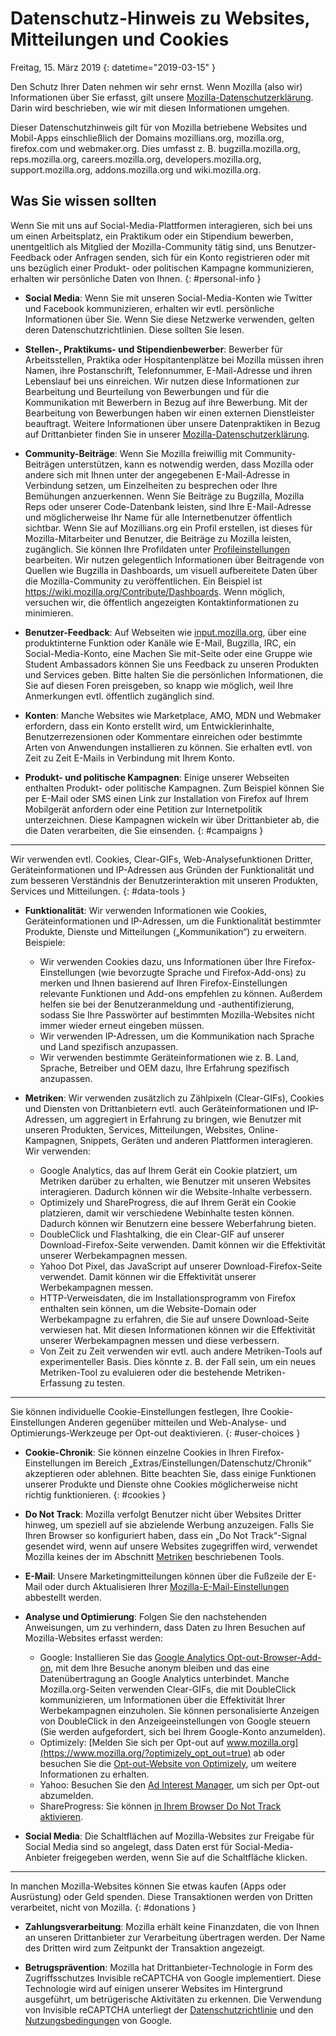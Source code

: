 # Datenschutz-Hinweis zu Websites, Mitteilungen und Cookies

Freitag, 15\. März 2019
{: datetime="2019-03-15" }

Den Schutz Ihrer Daten nehmen wir sehr ernst. Wenn Mozilla (also wir) Informationen über Sie erfasst, gilt unsere [Mozilla-Datenschutzerklärung](https://www.mozilla.org/privacy/). Darin wird beschrieben, wie wir mit diesen Informationen umgehen.

Dieser Datenschutzhinweis gilt für von Mozilla betriebene Websites und Mobil-Apps einschließlich der Domains mozillians.org, mozilla.org, firefox.com und webmaker.org. Dies umfasst z. B. bugzilla.mozilla.org, reps.mozilla.org, careers.mozilla.org, developers.mozilla.org, support.mozilla.org, addons.mozilla.org und wiki.mozilla.org.

## Was Sie wissen sollten

Wenn Sie mit uns auf Social-Media-Plattformen interagieren, sich bei uns um einen Arbeitsplatz, ein Praktikum oder ein Stipendium bewerben, unentgeltlich als Mitglied der Mozilla-Community tätig sind, uns Benutzer-Feedback oder Anfragen senden, sich für ein Konto registrieren oder mit uns bezüglich einer Produkt- oder politischen Kampagne kommunizieren, erhalten wir persönliche Daten von Ihnen. 
{: #personal-info }

* **Social Media**: Wenn Sie mit unseren Social-Media-Konten wie Twitter und Facebook kommunizieren, erhalten wir evtl. persönliche Informationen über Sie. Wenn Sie diese Netzwerke verwenden, gelten deren Datenschutzrichtlinien. Diese sollten Sie lesen.

* **Stellen-, Praktikums- und Stipendienbewerber**: Bewerber für Arbeitsstellen, Praktika oder Hospitantenplätze bei Mozilla müssen ihren Namen, ihre Postanschrift, Telefonnummer, E-Mail-Adresse und ihren Lebenslauf bei uns einreichen. Wir nutzen diese Informationen zur Bearbeitung und Beurteilung von Bewerbungen und für die Kommunikation mit Bewerbern in Bezug auf ihre Bewerbung. Mit der Bearbeitung von Bewerbungen haben wir einen externen Dienstleister beauftragt. Weitere Informationen über unsere Datenpraktiken in Bezug auf Drittanbieter finden Sie in unserer [Mozilla-Datenschutzerklärung](https://www.mozilla.org/privacy/).

* **Community-Beiträge**: Wenn Sie Mozilla freiwillig mit Community-Beiträgen unterstützen, kann es notwendig werden, dass Mozilla oder andere sich mit Ihnen unter der angegebenen E-Mail-Adresse in Verbindung setzen, um Einzelheiten zu besprechen oder Ihre Bemühungen anzuerkennen. Wenn Sie Beiträge zu Bugzilla, Mozilla Reps oder unserer Code-Datenbank leisten, sind Ihre E-Mail-Adresse und möglicherweise Ihr Name für alle Internetbenutzer öffentlich sichtbar. Wenn Sie auf Mozillians.org ein Profil erstellen, ist dieses für Mozilla-Mitarbeiter und Benutzer, die Beiträge zu Mozilla leisten, zugänglich. Sie können Ihre Profildaten unter [Profileinstellungen](https://mozillians.org/user/edit) bearbeiten. Wir nutzen gelegentlich Informationen über Beitragende von Quellen wie Bugzilla in Dashboards, um visuell aufbereitete Daten über die Mozilla-Community zu veröffentlichen. Ein Beispiel ist <https://wiki.mozilla.org/Contribute/Dashboards>. Wenn möglich, versuchen wir, die öffentlich angezeigten Kontaktinformationen zu minimieren.

* **Benutzer-Feedback**: Auf Webseiten wie [input.mozilla.org](https://input.mozilla.org/), über eine produktinterne Funktion oder Kanäle wie E-Mail, Bugzilla, IRC, ein Social-Media-Konto, eine Machen Sie mit-Seite oder eine Gruppe wie Student Ambassadors können Sie uns Feedback zu unseren Produkten und Services geben. Bitte halten Sie die persönlichen Informationen, die Sie auf diesen Foren preisgeben, so knapp wie möglich, weil Ihre Anmerkungen evtl. öffentlich zugänglich sind.

* **Konten**: Manche Websites wie Marketplace, AMO, MDN und Webmaker erfordern, dass ein Konto erstellt wird, um Entwicklerinhalte, Benutzerrezensionen oder Kommentare einreichen oder bestimmte Arten von Anwendungen installieren zu können. Sie erhalten evtl. von Zeit zu Zeit E-Mails in Verbindung mit Ihrem Konto. 

* **Produkt- und politische Kampagnen**: Einige unserer Webseiten enthalten Produkt- oder politische Kampagnen. Zum Beispiel können Sie per E-Mail oder SMS einen Link zur Installation von Firefox auf Ihrem Mobilgerät anfordern oder eine Petition zur Internetpolitik unterzeichnen. Diese Kampagnen wickeln wir über Drittanbieter ab, die die Daten verarbeiten, die Sie einsenden.
{: #campaigns }

---------------------------------------

Wir verwenden evtl. Cookies, Clear-GIFs, Web-Analysefunktionen Dritter, Geräteinformationen und IP-Adressen aus Gründen der Funktionalität und zum besseren Verständnis der Benutzerinteraktion mit unseren Produkten, Services und Mitteilungen.
{: #data-tools }

* **Funktionalität**: Wir verwenden Informationen wie Cookies, Geräteinformationen und IP-Adressen, um die Funktionalität bestimmter Produkte, Dienste und Mitteilungen („Kommunikation“) zu erweitern. Beispiele:
    * Wir verwenden Cookies dazu, uns Informationen über Ihre Firefox-Einstellungen (wie bevorzugte Sprache und Firefox-Add-ons) zu merken und Ihnen basierend auf Ihren Firefox-Einstellungen relevante Funktionen und Add-ons empfehlen zu können. Außerdem helfen sie bei der Benutzeranmeldung und -authentifizierung, sodass Sie Ihre Passwörter auf bestimmten Mozilla-Websites nicht immer wieder erneut eingeben müssen.
    * Wir verwenden IP-Adressen, um die Kommunikation nach Sprache und Land spezifisch anzupassen.
    * Wir verwenden bestimmte Geräteinformationen wie z. B. Land, Sprache, Betreiber und OEM dazu, Ihre Erfahrung spezifisch anzupassen.

* **Metriken**: Wir verwenden zusätzlich zu Zählpixeln (Clear-GIFs), Cookies und Diensten von Drittanbietern evtl. auch Geräteinformationen und IP-Adressen, um aggregiert in Erfahrung zu bringen, wie Benutzer mit unseren Produkten, Services, Mitteilungen, Websites, Online-Kampagnen, Snippets, Geräten und anderen Plattformen interagieren. Wir verwenden:
    * Google Analytics, das auf Ihrem Gerät ein Cookie platziert, um Metriken darüber zu erhalten, wie Benutzer mit unseren Websites interagieren. Dadurch können wir die Website-Inhalte verbessern.
    * Optimizely und ShareProgress, die auf Ihrem Gerät ein Cookie platzieren, damit wir verschiedene Webinhalte testen können. Dadurch können wir Benutzern eine bessere Weberfahrung bieten.
    * DoubleClick und Flashtalking, die ein Clear-GIF auf unserer Download-Firefox-Seite verwenden. Damit können wir die Effektivität unserer Werbekampagnen messen.
    * Yahoo Dot Pixel, das JavaScript auf unserer Download-Firefox-Seite verwendet. Damit können wir die Effektivität unserer Werbekampagnen messen. 
    * HTTP-Verweisdaten, die im Installationsprogramm von Firefox enthalten sein können, um die Website-Domain oder Werbekampagne zu erfahren, die Sie auf unsere Download-Seite verwiesen hat. Mit diesen Informationen können wir die Effektivität unserer Werbekampagnen messen und diese verbessern.
    * Von Zeit zu Zeit verwenden wir evtl. auch andere Metriken-Tools auf experimenteller Basis. Dies könnte z. B. der Fall sein, um ein neues Metriken-Tool zu evaluieren oder die bestehende Metriken-Erfassung zu testen.

---------------------------------------

Sie können individuelle Cookie-Einstellungen festlegen, Ihre Cookie-Einstellungen Anderen gegenüber mitteilen und Web-Analyse- und Optimierungs-Werkzeuge per Opt-out deaktivieren. 
{: #user-choices }

* **Cookie-Chronik**: Sie können einzelne Cookies in Ihren Firefox-Einstellungen im Bereich „Extras/Einstellungen/Datenschutz/Chronik“ akzeptieren oder ablehnen. Bitte beachten Sie, dass einige Funktionen unserer Produkte und Dienste ohne Cookies möglicherweise nicht richtig funktionieren.
{: #cookies }

* **Do Not Track**: Mozilla verfolgt Benutzer nicht über Websites Dritter hinweg, um speziell auf sie abzielende Werbung anzuzeigen. Falls Sie Ihren Browser so konfiguriert haben, dass ein „Do Not Track“-Signal gesendet wird, wenn auf unsere Websites zugegriffen wird, verwendet Mozilla keines der im Abschnitt [Metriken](#data-tools) beschriebenen Tools.

* **E-Mail**: Unsere Marketingmitteilungen können über die Fußzeile der E-Mail oder durch Aktualisieren Ihrer [Mozilla-E-Mail-Einstellungen](https://www.mozilla.org/newsletter/recovery/) abbestellt werden.

* **Analyse und Optimierung**: Folgen Sie den nachstehenden Anweisungen, um zu verhindern, dass Daten zu Ihren Besuchen auf Mozilla-Websites erfasst werden:
    *  Google: Installieren Sie das [Google Analytics Opt-out-Browser-Add-on](https://tools.google.com/dlpage/gaoptout), mit dem Ihre Besuche anonym bleiben und das eine Datenübertragung an Google Analytics unterbindet. Manche Mozilla.org-Seiten verwenden Clear-GIFs, die mit DoubleClick kommunizieren, um Informationen über die Effektivität Ihrer Werbekampagnen einzuholen. Sie können personalisierte Anzeigen von DoubleClick in den Anzeigeeinstellungen von Google steuern (Sie werden aufgefordert, sich bei Ihrem Google-Konto anzumelden).
    *  Optimizely: [Melden Sie sich per Opt-out auf www.mozilla.org](https://www.mozilla.org/?optimizely_opt_out=true) ab oder besuchen Sie die [Opt-out-Website von Optimizely](https://www.optimizely.com/opt_out), um weitere Informationen zu erhalten.
    *  Yahoo: Besuchen Sie den [Ad Interest Manager](https://aim.yahoo.com/aim/us/en/optout/), um sich per Opt-out abzumelden.
    *  ShareProgress: Sie können [in Ihrem Browser Do Not Track aktivieren](https://support.mozilla.org/kb/how-do-i-turn-do-not-track-feature).

* **Social Media**: Die Schaltflächen auf Mozilla-Websites zur Freigabe für Social Media sind so angelegt, dass Daten erst für Social-Media-Anbieter freigegeben werden, wenn Sie auf die Schaltfläche klicken.

---------------------------------------

In manchen Mozilla-Websites können Sie etwas kaufen (Apps oder Ausrüstung) oder Geld spenden. Diese Transaktionen werden von Dritten verarbeitet, nicht von Mozilla. 
{: #donations }

* **Zahlungsverarbeitung**: Mozilla erhält keine Finanzdaten, die von Ihnen an unseren Drittanbieter zur Verarbeitung übertragen werden. Der Name des Dritten wird zum Zeitpunkt der Transaktion angezeigt.

* **Betrugsprävention**: Mozilla hat Drittanbieter-Technologie in Form des Zugriffsschutzes Invisible reCAPTCHA von Google implementiert. Diese Technologie wird auf einigen unserer Websites im Hintergrund ausgeführt, um betrügerische Aktivitäten zu erkennen. Die Verwendung von Invisible reCAPTCHA unterliegt der [Datenschutzrichtlinie](https://www.google.com/intl/en/policies/privacy/) und den [Nutzungsbedingungen](https://www.google.com/intl/en/policies/terms/) von Google.
